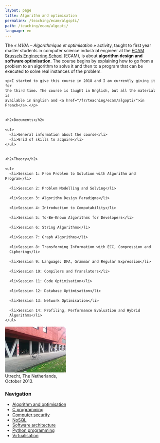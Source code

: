 ```yaml
---
layout: page
title: Algorithm and optimisation
permalink: /teaching/ecam/algopti/
path: /teaching/ecam/algopti/
language: en
---
```


<div class="page-col-wrapper">
  <div class="page-col page-col-1">
    <p>The <i>« I410A – Algorithmique et optimisation »</i> activity, taught to
    first year master students in computer science industrial engineer at the
    <a href="https://www.vinci.be/fr-be/ecam">ECAM Brussels Engineering
    School</a> (ECAM), is about <b>algorithm design and software
    optimisation</b>. The course begins by explaining how to go from a problem
    to an algorithm to solve it and then to a program that can be executed to
    solve real instances of the problem.</p>

    <p>I started to give this course in 2018 and I am currently giving it for
    the third time. The course is taught in English, but all the material is
    available in English and <a href="/fr/teaching/ecam/algopti/">in
    French</a>.</p>


    <h2>Documents</h2>

    <ul>
      <li>General information about the course</li>
      <li>Grid of skills to acquire</li>
    </ul>


    <h2>Theory</h2>

    <ul>
      <li>Session 1: From Problem to Solution with Algorithm and Program</li>

      <li>Session 2: Problem Modelling and Solving</li>

      <li>Session 3: Algorithm Design Paradigms</li>

      <li>Session 4: Introduction to Computability</li>

      <li>Session 5: To-Be-Known Algorithms for Developers</li>

      <li>Session 6: String Algorithms</li>

      <li>Session 7: Graph Algorithms</li>

      <li>Session 8: Transforming Information with ECC, Compression and
      Ciphering</li>

      <li>Session 9: Language: DFA, Grammar and Regular Expression</li>

      <li>Session 10: Compilers and Translators</li>

      <li>Session 11: Code Optimisation</li>

      <li>Session 12: Database Optimisation</li>

      <li>Session 13: Network Optimisation</li>

      <li>Session 14: Profiling, Performance Evaluation and Hybrid
      Algorithms</li>
    </ul>
  </div>
  <div class="page-col page-col-2">
    <p><img src="/images/utrecht.jpg" alt="Utrecht, The Netherlands, October
    2013." width="200" height="150"><br>
    Utrecht, The Netherlands,<br>October 2013.</p>
    <h3>Navigation</h3>
    <ul class="navigation">
      <li><a href="/teaching/ecam/algopti/">Algorithm and optimisation</a></li>
      <li><a href="/teaching/ecam/c/">C programming</a></li>
      <li><a href="/teaching/ecam/security/">Computer security</a></li>
      <li><a href="/teaching/ecam/nosql/">NoSQL</a></li>
      <li><a href="/teaching/ecam/softarch/">Software architecture</a></li>
      <li><a href="/teaching/ecam/python/">Python programming</a></li>
      <li><a href="/teaching/ecam/virtualisation/">Virtualisation</a></li>
    </ul>
  </div>
</div>
